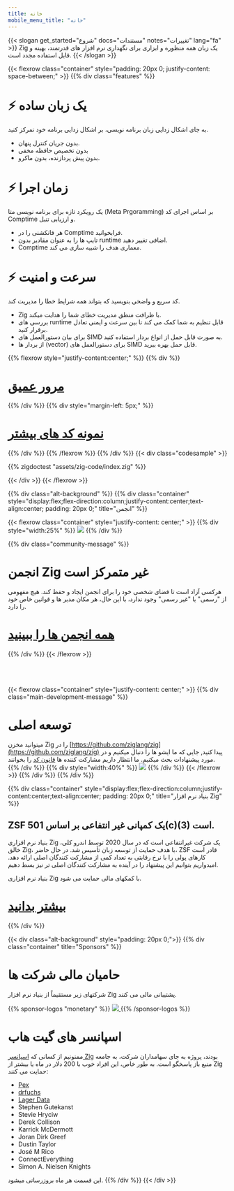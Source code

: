 ```yaml
---
title: خانه
mobile_menu_title: "خانه"
---
```


{{< slogan get_started="شروع" docs="مستندات" notes="تغییرات" lang="fa" >}}
Zig یک زبان همه منظوره و ابزاری برای نگهداری نرم افزار های قدرتمند، بهینه و قابل استفاده مجدد است.
{{< /slogan >}}

{{< flexrow class="container" style="padding: 20px 0; justify-content: space-between;" >}}
{{% div class="features" %}}

# ⚡ یک زبان ساده

به جای اشکال زدایی زبان برنامه نویسی، بر اشکال زدایی برنامه خود تمرکز کنید.

-   بدون جریان کنترل پنهان.
-   بدون تخصیص حافظه مخفی
-   بدون پیش پردازنده، بدون ماکرو.

# ⚡ زمان اجرا

یک رویکرد تازه برای برنامه نویسی متا (Meta Prgoramming) بر اساس اجرای کد Comptime و ارزیابی تنبل.

-   هر فانکشنی را در Comptime فرابخوانید.
-   تایپ ها را به عنوان مقادیر بدون runtime اضافی تغییر دهید.
-   Comptime معماری هدف را شبیه سازی می کند.

# ⚡ سرعت و امنیت

کد سریع و واضحی بنویسید که بتواند همه شرایط خطا را مدیریت کند.

-   Zig با ظرافت منطق مدیریت خطای شما را هدایت میکند.
-   بررسی های runtime قابل تنظیم به شما کمک می کند تا بین سرعت و ایمنی تعادل برقرار کنید.
-   برای بیان دستورالعمل های SIMD به صورت قابل حمل از انواع بردار استفاده کنید.
-   از بردار ها (vector) برای دستورالعمل های SIMD قابل حمل بهره ببرید.

{{% flexrow style="justify-content:center;" %}}
{{% div %}}

<h1>
    <a href="learn/overview/" class="button" style="display: inline;">مرور عمیق</a>
</h1>
{{% /div %}}
{{% div  style="margin-left: 5px;" %}}
<h1>
    <a href="learn/samples/" class="button" style="display: inline;">نمونه کد های بیشتر</a>
</h1>
{{% /div %}}
{{% /flexrow %}}
{{% /div %}}
{{< div class="codesample" >}}

{{% zigdoctest "assets/zig-code/index.zig" %}}

{{< /div >}}
{{< /flexrow >}}

{{% div class="alt-background" %}}
{{% div class="container"  style="display:flex;flex-direction:column;justify-content:center;text-align:center; padding: 20px 0;" title="انجمن" %}}

{{< flexrow class="container" style="justify-content: center;" >}}
{{% div style="width:25%" %}}
<img src="/ziggy.svg" style="max-height: 200px">
{{% /div %}}

{{% div class="community-message" %}}

# انجمن Zig غیر متمرکز است

هرکسی آزاد است تا فضای شخصی خود را برای انجمن ایجاد و حفظ کند.
هیچ مفهومی از "رسمی" یا "غیر رسمی" وجود ندارد، با این حال، هر مکان مدیر ها و قوانین خاص خود را دارد.

<div style="">
<h1>
	<a href="https://github.com/ziglang/zig/wiki/Community" class="button" style="display: inline;">همه انجمن ها را ببینید</a>
</h1>
</div>
{{% /div %}}
{{< /flexrow >}}
<div style="height: 50px;"></div>

{{< flexrow class="container" style="justify-content: center;" >}}
{{% div class="main-development-message" %}}

# توسعه اصلی

میتوانید مخزن Zig را در [https://github.com/ziglang/zig](https://github.com/ziglang/zig) پیدا کنید, جایی که ما ایشو ها را دنبال میکنیم و در مورد پیشنهادات بحث میکنیم.
ما انتظار داریم مشارکت کننده ها [قانون کد](https://github.com/ziglang/zig/blob/master/CODE_OF_CONDUCT.md) را بخوانند.
{{% /div %}}
{{% div style="width:40%" %}}
<img src="/zero.svg" style="max-height: 200px">
{{% /div %}}
{{< /flexrow >}}
{{% /div %}}
{{% /div %}}

{{% div class="container" style="display:flex;flex-direction:column;justify-content:center;text-align:center; padding: 20px 0;" title="بنیاد نرم افزار Zig" %}}

## ZSF یک کمپانی غیر انتفاعی بر اساس 501(c)(3) است.

بنیاد نرم افزاری Zig یک شرکت غیرانتفاعی است که در سال 2020 توسط اندرو کلی، خالق Zig، با هدف حمایت از توسعه زبان تأسیس شد. در حال حاضر، ZSF قادر است کارهای پولی را با نرخ رقابتی به تعداد کمی از مشارکت کنندگان اصلی ارائه دهد. امیدواریم بتوانیم این پیشنهاد را در آینده به مشارکت کنندگان اصلی تر نیز بسط دهیم.

بنیاد نرم افزاری Zig با کمکهای مالی حمایت می شود.

<h1>
	<a href="zsf/" class="button" style="display:inline;">بیشتر بدانید</a>
</h1>
{{% /div %}}

{{< div class="alt-background" style="padding: 20px 0;">}}
{{% div class="container" title="Sponsors" %}}

# حامیان مالی شرکت ها

شرکتهای زیر مستقیماً از بنیاد نرم افزار Zig پشتیبانی مالی می کنند.

{{% sponsor-logos "monetary" %}}
 <a href="https://pex.com" rel="noopener nofollow" target="_blank"><picture>
   <picture>
     <source srcset="/pex-white.svg" media="(prefers-color-scheme: dark)">
     <img src="/pex-dark.svg">
   </picture>
 </a>
{{% /sponsor-logos %}}

# اسپانسر های گیت هاب

ممنونیم از کسانی که [اسپانسر Zig](zsf/) بودند، پروژه به جای سهامداران شرکت، به جامعه منبع باز پاسخگو است. به طور خاص، این افراد خوب با 200 دلار در ماه یا بیشتر از Zig حمایت می کنند:

-   [Pex](https://pex.com)
-   [drfuchs](https://github.com/drfuchs)
-   [Lager Data](https://lagerdata.com)
-   Stephen Gutekanst
-   Stevie Hryciw
-   Derek Collison
-   Karrick McDermott
-   Joran Dirk Greef
-   Dustin Taylor
-   José M Rico
-   ConnectEverything
-   Simon A. Nielsen Knights

این قسمت هر ماه بروزرسانی میشود.
{{% /div %}}
{{< /div >}}

